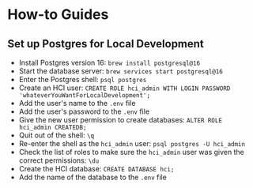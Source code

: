 # How-to Guides

## Set up Postgres for Local Development

- Install Postgres version 16: `brew install postgresql@16`
- Start the database server: `brew services start postgresql@16`
- Enter the Postgres shell: `psql postgres`
- Create an HCI user:
  `CREATE ROLE hci_admin WITH LOGIN PASSWORD 'whateverYouWantForLocalDevelopment';`
- Add the user's name to the `.env` file
- Add the user's password to the `.env` file
- Give the new user permission to create databases:
  `ALTER ROLE hci_admin CREATEDB;`
- Quit out of the shell: `\q`
- Re-enter the shell as the `hci_admin` user: `psql postgres -U hci_admin`
- Check the list of roles to make sure the `hci_admin` user was given the
  correct permissions: `\du`
- Create the HCI database: `CREATE DATABASE hci;`
- Add the name of the database to the `.env` file
